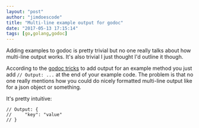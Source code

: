 ```yaml
---
layout: "post"
author: "jimdoescode"
title: "Multi-line example output for godoc"
date: "2017-05-13 17:15:14"
tags: [go,golang,godoc]
---
```


Adding examples to godoc is pretty trivial but no one really talks about how multi-line output works. It's also trivial I just thought I'd outline it though.

According to the [godoc tricks](https://godoc.org/github.com/fluhus/godoc-tricks#example-Examples--Output) to add output
for an example method you just add `// Output: ...` at the end of your example code. The problem is that no one really
mentions how you could do nicely formatted multi-line output like for a json object or something.

It's pretty intuitive:
```golang
// Output: {
//     "key": "value"
// }
```
